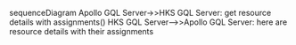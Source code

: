 <!--
Proposed API, join is done in SQL server
--->

sequenceDiagram
    Apollo GQL Server->>HKS GQL Server: get resource details with assignments()
    HKS GQL Server-->>Apollo GQL Server: here are resource details with their assignments
